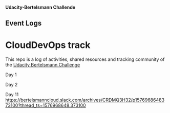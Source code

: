 
#### Udacity-Bertelsmann Challende  

## Event Logs 
# CloudDevOps track 

This repo is a log of activities, shared resources and tracking community of the [Udacity Bertelsmann Challenge](https://www.udacity.com/bertelsmann-tech-scholarships)

Day 1

 
Day 2

Day 11
https://bertelsmanncloud.slack.com/archives/CRDMQ3H32/p1576968648373100?thread_ts=1576968648.373100
